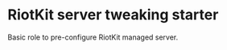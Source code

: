 RiotKit server tweaking starter
===============================

Basic role to pre-configure RiotKit managed server.
